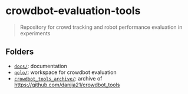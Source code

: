 # crowdbot-evaluation-tools

> Repository for crowd tracking and robot performance evaluation in experiments

## Folders

- [`docs/`](./docs/): documentation
- [`qolo/`](./qolo/): workspace for crowdbot evaluation
- [`crowdbot_tools_archive/`](./crowdbot_tools_archive/): archive of https://github.com/danjia21/crowdbot_tools
